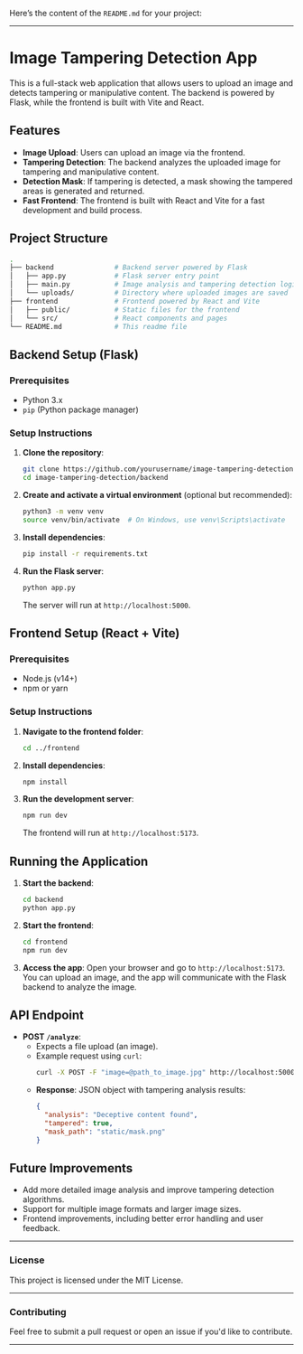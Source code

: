 Here’s the content of the `README.md` for your project:

---

# Image Tampering Detection App

This is a full-stack web application that allows users to upload an image and detects tampering or manipulative content. The backend is powered by Flask, while the frontend is built with Vite and React.

## Features

- **Image Upload**: Users can upload an image via the frontend.
- **Tampering Detection**: The backend analyzes the uploaded image for tampering and manipulative content.
- **Detection Mask**: If tampering is detected, a mask showing the tampered areas is generated and returned.
- **Fast Frontend**: The frontend is built with React and Vite for a fast development and build process.

## Project Structure

```bash
.
├── backend               # Backend server powered by Flask
│   ├── app.py            # Flask server entry point
│   ├── main.py           # Image analysis and tampering detection logic
│   └── uploads/          # Directory where uploaded images are saved
├── frontend              # Frontend powered by React and Vite
│   ├── public/           # Static files for the frontend
│   └── src/              # React components and pages
└── README.md             # This readme file
```

## Backend Setup (Flask)

### Prerequisites

- Python 3.x
- `pip` (Python package manager)

### Setup Instructions

1. **Clone the repository**:
   ```bash
   git clone https://github.com/yourusername/image-tampering-detection.git
   cd image-tampering-detection/backend
   ```

2. **Create and activate a virtual environment** (optional but recommended):
   ```bash
   python3 -m venv venv
   source venv/bin/activate  # On Windows, use venv\Scripts\activate
   ```

3. **Install dependencies**:
   ```bash
   pip install -r requirements.txt
   ```

4. **Run the Flask server**:
   ```bash
   python app.py
   ```
   The server will run at `http://localhost:5000`.

## Frontend Setup (React + Vite)

### Prerequisites

- Node.js (v14+)
- npm or yarn

### Setup Instructions

1. **Navigate to the frontend folder**:
   ```bash
   cd ../frontend
   ```

2. **Install dependencies**:
   ```bash
   npm install
   ```

3. **Run the development server**:
   ```bash
   npm run dev
   ```
   The frontend will run at `http://localhost:5173`.

## Running the Application

1. **Start the backend**:
   ```bash
   cd backend
   python app.py
   ```

2. **Start the frontend**:
   ```bash
   cd frontend
   npm run dev
   ```

3. **Access the app**:
   Open your browser and go to `http://localhost:5173`. You can upload an image, and the app will communicate with the Flask backend to analyze the image.

## API Endpoint

- **POST `/analyze`**: 
  - Expects a file upload (an image).
  - Example request using `curl`:
    ```bash
    curl -X POST -F "image=@path_to_image.jpg" http://localhost:5000/analyze
    ```
  - **Response**: JSON object with tampering analysis results:
    ```json
    {
      "analysis": "Deceptive content found",
      "tampered": true,
      "mask_path": "static/mask.png"
    }
    ```

## Future Improvements

- Add more detailed image analysis and improve tampering detection algorithms.
- Support for multiple image formats and larger image sizes.
- Frontend improvements, including better error handling and user feedback.

---

### License

This project is licensed under the MIT License.

---

### Contributing

Feel free to submit a pull request or open an issue if you'd like to contribute.

---

